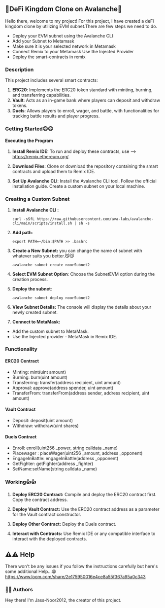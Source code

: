 ## 🎉DeFi Kingdom Clone on Avalanche🎉
Hello there, welcome to my project! For this project, I have created a deFi kingdom clone by utilizing EVM subnet.There are few steps we need to do.
* Deploy your EVM subnet using the Avalanche CLI
* Add your Subnet to Metamask
* Make sure it is your selected network in Metamask
* Connect Remix to your Metamask Use the Injected Provider
* Deploy the smart-contracts in remix

### Description
This project includes several smart contracts:

 1. __ERC20__: Implements the ERC20 token standard with minting, burning, and transferring capabilities.
 2. __Vault__: Acts as an in-game bank where players can deposit and withdraw tokens.
 3. __Duels__: Allows players to enroll, wager, and battle, with functionalities for tracking battle results and player progress.

### Getting Started😊😊

  #### Executing the Program
1. __Install Remix IDE:__ To run and deploy these contracts, use --> https://remix.ethereum.org/.

2. __Download Files__: Clone or download the repository containing the smart contracts and upload them to Remix IDE.

3. __Set Up Avalanche CLI__:
Install the Avalanche CLI tool. Follow the official installation guide.
Create a custom subnet on your local machine.

### Creating a Custom Subnet
1. __Install Avalanche CLI :__
   ```
   curl -sSfL https://raw.githubusercontent.com/ava-labs/avalanche-cli/main/scripts/install.sh | sh -s

2. __Add path__:
   ```
   export PATH=~/bin:$PATH >> .bashrc
3. __Create a New Subnet:__ you can change the name of subnet with whatever suits you better.😼😼

   ```
   avalanche subnet create noorSubnet2
4. __Select EVM Subnet Option__: Choose the SubnetEVM option during the creation process.
5. __Deploy the subnet__:
   ```
   avalanche subnet deploy noorSubnet2
6. __View Subnet Details:__ The console will display the details about your newly created subnet.

7. __Connect to MetaMask:__

- Add the custom subnet to MetaMask.
- Use the Injected provider - MetaMask in Remix IDE.
### Functionality
#### ERC20 Contract
* Minting: mint(uint amount)
* Burning: burn(uint amount)
* Transferring: transfer(address recipient, uint amount)
* Approval: approve(address spender, uint amount)
* TransferFrom: transferFrom(address sender, address recipient, uint amount)
#### Vault Contract
* Deposit: deposit(uint amount)
* Withdraw: withdraw(uint shares)
#### Duels Contract
  - Enroll: enroll(uint256 _power, string calldata _name) 
  - Placewager : placeWager(uint256 _amount, address _opponent)
  - EngageInBattle: engageInBattle(address _opponent)
  - GetFighter: getFighter(address _fighter)
  - SetName:setName(string calldata _name) 

### Working👍👍
1. __Deploy ERC20 Contract:__ Compile and deploy the ERC20 contract first. Copy the contract address.

2. __Deploy Vault Contract:__ Use the ERC20 contract address as a parameter for the Vault contract constructor.

3. __Deploy Other Contract:__ Deploy the Duels contract.

4. __Interact with Contracts:__ Use Remix IDE or any compatible interface to interact with the deployed contracts.

## ⚠️⚠️ Help
There won't be any issues if you follow the instructions carefully but here's some additional Help...😁
https://www.loom.com/share/2e175950016e4ce8a55f367a95a0c343

### 👤👤 Authors
Hey there! I'm Jass-Noor2012, the creator of this project.

